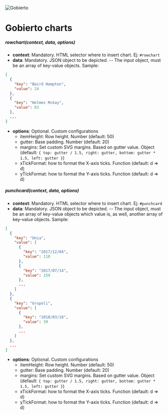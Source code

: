 ![Gobierto](https://gobierto.es/assets/logo_gobierto.png)

# Gobierto charts

##### rowchart(context, data, *options*)
- **context**: Mandatory. HTML selector where to insert chart. Ej: `#rowchart`
- **data**: Mandatory. JSON object to be depicted.
-- The input object, must be an array of key-value objects. Sample:
```json
[
  {
    "key": "Baird Hampton",
    "value": 24
  },
  {
    "key": "Holmes Mckay",
    "value": 83
  },
  ...
]
```
- **options**: Optional. Custom configurations
    - itemHeight: Row height. Number (default: 50)
    - gutter: Base padding. Number (default: 20)
    - margins: Set custom SVG margins. Based on gutter value. Object (default: `{
    	    top: gutter / 1.5,
    	    right: gutter,
    	    bottom: gutter * 1.5,
    	    left: gutter
    	  }`)
    - xTickFormat: how to format the X-axis ticks. Function (default: d => d)
    - yTickFormat: how to format the Y-axis ticks. Function (default: d => d)

##### punchcard(context, data, *options*)
- **context**: Mandatory. HTML selector where to insert chart. Ej: `#punchcard`
- **data**: Mandatory. JSON object to be depicted.
-- The input object, must be an array of key-value objects which value is, as well, another array of key-value objects. Sample:
```json
[
  {
    "key": "Unia",
    "value": [
      {
        "key": "2017/12/04",
        "value": 110
      },
      {
        "key": "2017/07/14",
        "value": 159
      },
      ...
    ]
  },
  {
    "key": "Grupoli",
    "value": [
      {
        "key": "2018/03/18",
        "value": 39
      },
      ...
    ]
  },
  ...
]
```
- **options**: Optional. Custom configurations
    - itemHeight: Row height. Number (default: 50)
    - gutter: Base padding. Number (default: 20)
    - margins: Set custom SVG margins. Based on gutter value. Object (default: `{
	    top: gutter / 1.5,
	    right: gutter,
	    bottom: gutter * 1.5,
	    left: gutter
	  }`)
    - xTickFormat: how to format the X-axis ticks. Function (default: d => d)
    - yTickFormat: how to format the Y-axis ticks. Function (default: d => d)
